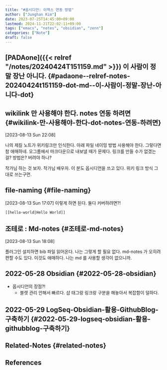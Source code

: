 ```yaml
---
title: "#옵시디언: 이맥스 연동 방법"
author: ["Junghan Kim"]
date: 2023-07-25T14:45:00+09:00
lastmod: 2024-11-21T22:02:11+09:00
tags: ["emacs", "notes", "obsidian", "zenn"]
categories: ["Note"]
draft: false
---
```


## [PADAone]({{< relref "/notes/20240424T151159.md" >}}) 이 사람이 정말 장난 아니다. {#padaone--relref-notes-20240424t151159-dot-md--이-사람이-정말-장난-아니다-dot}


## wikilink 만 사용해야 한다. notes 연동 하려면 {#wikilink-만-사용해야-한다-dot-notes-연동-하려면}

<span class="timestamp-wrapper"><span class="timestamp">[2023-08-13 Sun 22:08]</span></span>

나의 제킬 노트가 위키링크만 인식한다. 아래 파일 네이밍 방법 사용해야 한다. 그렇다면 참 애매하네. 오그롬에서 마크다운으로 내보낼 때가 문제다. 링크를 만들 수가 없겠는걸? 방법은? 버려야 하나?

작가님 하는 것 보자. 작가님 배우자. 이 분도 옵시디언을 쓰고 있다. 위키 링크 방식 그대로 쓰는구먼.


## file-naming {#file-naming}

<span class="timestamp-wrapper"><span class="timestamp">[2023-08-13 Sun 17:07]</span></span> 이렇게 하면 된다. 둘다 커버하려면?!

```text
[[hello-world|Hello World]]
```


## 조테로 : Md-notes {#조테로-md-notes}

<span class="timestamp-wrapper"><span class="timestamp">[2023-08-13 Sun 18:08]</span></span>

플러그인 설치하면 bib 파일 읽어온다. 나는 그렇게 할 필요 없다. md-notes 가 오히려 편할 수도 있다. 이것도 애매하다. 나는 md 를 사용할 생각이 없으니까.


## 2022-05-28 Obsidian {#2022-05-28-obsidian}

-   옵시디언의 장점?!
    -   블렛 관리 안해서 빠르다. 샵 태그랑 링크랑 구분을 해놓아서 복잡함이 덜하다.


## 2022-05-29 LogSeq-Obsidian-활용-GithubBlog-구축하기 {#2022-05-29-logseq-obsidian-활용-githubblog-구축하기}


## Related-Notes {#related-notes}

## References

<style>.csl-entry{text-indent: -1.5em; margin-left: 1.5em;}</style><div class="csl-bib-body">
</div>
